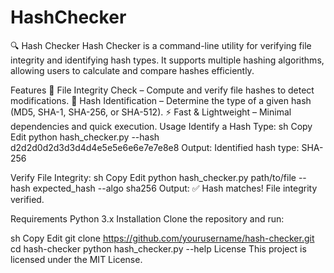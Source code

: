 # HashChecker

🔍 Hash Checker
Hash Checker is a command-line utility for verifying file integrity and identifying hash types. It supports multiple hashing algorithms, allowing users to calculate and compare hashes efficiently.

Features
📂 File Integrity Check – Compute and verify file hashes to detect modifications.
🔎 Hash Identification – Determine the type of a given hash (MD5, SHA-1, SHA-256, or SHA-512).
⚡ Fast & Lightweight – Minimal dependencies and quick execution.
Usage
Identify a Hash Type:
sh
Copy
Edit
python hash_checker.py --hash d2d2d0d2d3d3d4d4e5e5e6e6e7e7e8e8
Output: Identified hash type: SHA-256

Verify File Integrity:
sh
Copy
Edit
python hash_checker.py path/to/file --hash expected_hash --algo sha256
Output: ✅ Hash matches! File integrity verified.

Requirements
Python 3.x
Installation
Clone the repository and run:

sh
Copy
Edit
git clone https://github.com/yourusername/hash-checker.git
cd hash-checker
python hash_checker.py --help
License
This project is licensed under the MIT License.
